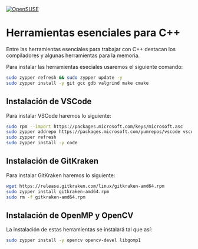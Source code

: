 [![OpenSUSE](https://img.shields.io/badge/OpenSUSE-0C322C?style=for-the-badge&logo=SUSE&logoColor=white)](OpenSUSE.md)

# Herramientas esenciales para C++

Entre las herramientas esenciales para trabajar con C++ destacan los compiladores y algunas herramientas para la memoria.

Para instalar las herramientas eseciales usaremos el siguiente comando:

```bash
sudo zypper refresh && sudo zypper update -y
sudo zypper install -y git gcc gdb valgrind make cmake
```

## Instalación de VSCode

Para instalar VSCode haremos lo siguiente:

```bash
sudo rpm --import https://packages.microsoft.com/keys/microsoft.asc
sudo zypper addrepo https://packages.microsoft.com/yumrepos/vscode vscode
sudo zypper refresh
sudo zypper install -y code
```

## Instalación de GitKraken

Para instalar GitKraken haremos lo siguiente:

```bash
wget https://release.gitkraken.com/linux/gitkraken-amd64.rpm
sudo zypper install gitkraken-amd64.rpm
sudo rm -f gitkraken-amd64.rpm
```

## Instalación de OpenMP y OpenCV

La instalación de estas herramientas se instalará tal que así:

```bash
sudo zypper install -y opencv opencv-devel libgomp1
```
